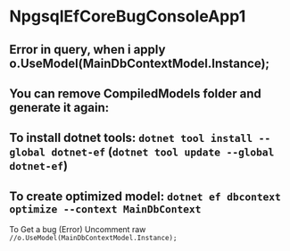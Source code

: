 # NpgsqlEfCoreBugConsoleApp1


## Error in query, when i apply o.UseModel(MainDbContextModel.Instance);

## You can remove CompiledModels folder and generate it again:

## To install dotnet tools: `dotnet tool install --global dotnet-ef` (`dotnet tool update --global dotnet-ef`)
## To create optimized model: `dotnet ef dbcontext optimize --context MainDbContext`


To Get a bug (Error) Uncomment raw `//o.UseModel(MainDbContextModel.Instance);` 
